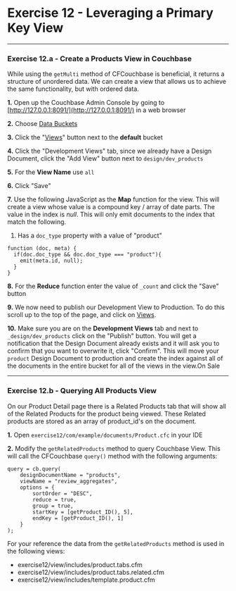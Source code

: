 # Exercise 12 - Leveraging a Primary Key View

---

### Exercise 12.a - Create a Products View in Couchbase

While using the `getMulti` method of CFCouchbase is beneficial, it returns a structure of unordered data.  We can create a view that allows us to achieve the same functionality, but with ordered data.  

**1\.** Open up the Couchbase Admin Console by going to [http://127.0.0.1:8091/](http://127.0.0.1:8091/) in a web browser

**2\.** Choose [Data Buckets](http://127.0.0.1:8091/index.html#sec=buckets)

**3\.** Click the "[Views](http://127.0.0.1:8091/index.html#sec=views&viewsBucket=default)" button next to the **default** bucket

**4\.** Click the "Development Views" tab, since we already have a Design Document, click the "Add View" button next to `design/dev_products`

**5\.** For the **View Name** use `all`

**6\.** Click "Save"

**7\.** Use the following JavaScript as the **Map** function for the view.  This will create a view whose value is a compound key / array of date parts.  The value in the index is *null*.  This will only emit documents to the index that match the following.

1. Has a `doc_type` property with a value of "product"
	
```
function (doc, meta) {
  if(doc.doc_type && doc.doc_type === "product"){
    emit(meta.id, null);
  }
}
```

**8\.** For the **Reduce** function enter the value of `_count` and click the "Save" button

**9\.** We now need to publish our Development View to Production.  To do this scroll up to the top of the page, and click on [Views](http://127.0.0.1:8091/index.html#sec=views&viewsBucket=default).

**10\.** Make sure you are on the **Development Views** tab and next to `_design/dev_products` click on the "Publish" button.  You will get a notification that the Design Document already exists and it will ask you to confirm that you want to overwrite it, click "Confirm". This will move your `product` Design Document to production and create the index against all of the documents in the entire bucket for all of the views in the view.On Sale

---

### Exercise 12.b - Querying All Products View

On our Product Detail page there is a Related Products tab that will show all of the Related Products for the product being viewed.  These Related products are stored as an array of product_id's on the document. 

**1\.** Open `exercise12/com/example/documents/Product.cfc` in your IDE

**2\.** Modify the `getRelatedProducts` method to query Couchbase View. This will call the CFCouchbase `query()` method with the following arguments:

```
query = cb.query(
	designDocumentName = "products",
	viewName = "review_aggregates",
	options = {
		sortOrder = "DESC",
		reduce = true,
		group = true,
		startKey = [getProduct_ID(), 5],
		endKey = [getProduct_ID(), 1]
	}
);
```

For your reference the data from the `getRelatedProducts` method is used in the following views:

- exercise12/view/includes/product.tabs.cfm
- exercise12/view/includes/product.tabs.related.cfm
- exercise12/view/includes/template.product.cfm
